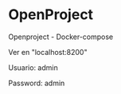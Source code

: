 # OpenProject
Openproject - Docker-compose

Ver en "localhost:8200"

Usuario: admin

Password: admin


